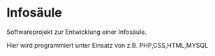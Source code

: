 Infosäule
==========

Softwareprojekt zur Entwicklung einer Infosäule.

Hier wird programmiert unter Einsatz von z.B. PHP,CSS,HTML,MYSQL 
